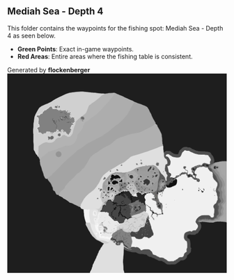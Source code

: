 ## Mediah Sea - Depth 4
This folder contains the waypoints for the fishing spot: Mediah Sea - Depth 4 as seen below.

- **Green Points**: Exact in-game waypoints.
- **Red Areas**: Entire areas where the fishing table is consistent.

Generated by **flockenberger**
![by_flockenberger](./Preview.png)